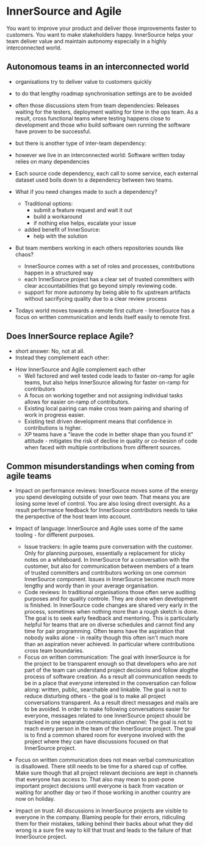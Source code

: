 # InnerSource and Agile

You want to improve your product and deliver those improvements faster to customers. You want to make stakeholders happy. InnerSource helps your team deliver value and maintain autonomy especially in a highly interconnected world.


## Autonomous teams in an interconnected world

* organisations try to deliver value to customers quickly
* to do that lengthy roadmap synchronisation settings are to be avoided
* often those discussions stem from team dependencies: Releases waiting for the testers, deployment waiting for time in the ops team. As a result, cross functional teams where testing happens close to development and those who build software own running the software have proven to be successful.
* but there is another type of inter-team dependency:
* however we live in an interconnected world: Software written today relies on many dependencies
* Each source code dependency, each call to some service, each external dataset used boils down to a dependency between two teams.
* What if you need changes made to such a dependency?
   * Traditional options:
      * submit a feature request and wait it out
      * build a workaround
      * if nothing else helps, escalate your issue
   * added benefit of InnerSource:
      * help with the solution

* But team members working in each others repositories sounds like chaos?
   * InnerSource comes with a set of roles and processes, contributions happen in a structured way
   * each InnerSource project has a clear set of trusted committers with clear accountabilities that go beyond simply reviewing code.
   * support for more autonomy by being able to fix upstream artifacts without sacrifycing quality due to a clear review process

* Todays world moves towards a remote first culture - InnerSource has a focus on written communication and lends itself easily to remote first.


## Does InnerSource replace Agile?

* short answer: No, not at all.
* Instead they complement each other:


- How InnerSource and Agile complement each other
   - Well factored and well tested code leads to faster on-ramp for agile teams, but also helps InnerSource allowing for faster on-ramp for contributors
   - A focus on working together and not assigning individual tasks allows for easier on-ramp of contributors.
   - Existing local pairing can make cross team pairing and sharing of work in progress easier.
   - Existing test driven development means that confidence in contributions is higher.
   - XP teams have a "leave the code in better shape than you found it" attitude - mitigates the risk of decline in quality or co-hesion of code when faced with multiple contributions from different sources.

## Common misunderstandings when coming from agile teams

* Impact on performance reviews: InnerSource moves some of the energy you spend developing outside of your own team. That means you are losing some level of control. You are also losing direct oversight. As a result performance feedback for InnerSource contributors needs to take the perspective of the host team into account.

* Impact of language: InnerSource and Agile uses some of the same tooling - for different purposes.
   - Issue trackers: In agile teams pure conversation with the customer. Only for planning purposes, essentially a replacement for sticky notes on a whiteboard. In InnerSource for a conversation with the customer, but also for communication between members of a team of trusted committers and contributors working on one common InnerSource component. Issues in InnerSource become much more lengthy and wordy than in your average organisation.
  - Code reviews: In traditional organisations those often serve auditing purposes and for quality controle. They are done when development is finished. In InnerSource code changes are shared very early in the process, sometimes when nothing more than a rough sketch is done. The goal is to seek early feedback and mentoring. This is particularly helpful for teams that are on diverse schedules and cannot find any time for pair programming. Often teams have the aspiration that nobody walks alone - in reality though this often isn't much more than an aspiration never achieved. In particular where contributions cross team boundaries.
  - Focus on written communication: The goal with InnerSource is for the project to be transparent enough so that developers who are not part of the team can understand project decisions and follow alogthe process of software creation. As a result all communication needs to be in a place that everyone interested in the conversation can follow along: written, public, searchable and linkable. The goal is not to reduce disturbing others - the goal is to make all project conversations transparent. As a result direct messages and mails are to be avoided. In order to make following conversations easier for everyone, messages related to one InnerSource project should be tracked in one separate communication channel: The goal is not to reach every person in the team of the InnerSource project. The goal is to find a common shared room for everyone involved with the project where they can have discussions focused on that InnerSource project.

* Focus on written communication does not mean verbal communication is disallowed. There still needs to be time for a shared cup of coffee. Make sure though that all project relevant decisions are kept in channels that everyone has access to. That also may mean to post-pone important project decisions until everyone is back from vacation or waiting for another day or two if those working in another country are now on holiday.

* Impact on trust: All discussions in InnerSource projects are visible to everyone in the company. Blaming people for their errors, ridiculing them for their mistakes, talking behind their backs about what they did wrong is a sure fire way to kill that trust and leads to the failure of that InnerSource project.

